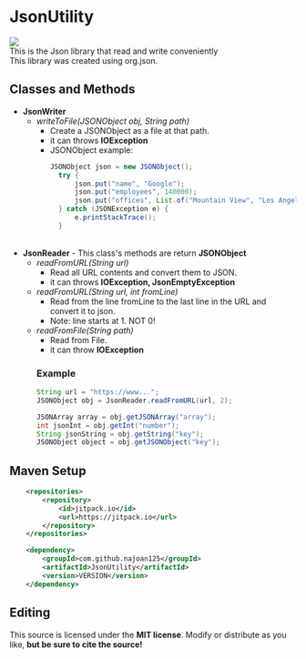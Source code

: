 # JsonUtility
[![](https://jitpack.io/v/najoan125/JsonUtility.svg)](https://jitpack.io/#najoan125/JsonUtility)
<br>
This is the Json library that read and write conveniently<br>
This library was created using org.json.

## Classes and Methods
* **JsonWriter**
  + *writeToFile(JSONObject obj, String path)*
    + Create a JSONObject as a file at that path.
    + it can throws **IOException**
    + JSONObject example:
      ```java
      JSONObject json = new JSONObject();
        try {
            json.put("name", "Google");
            json.put("employees", 140000);
            json.put("offices", List.of("Mountain View", "Los Angeles", "New York"));
        } catch (JSONException e) {
            e.printStackTrace();
        }
      ```
      <br>
* **JsonReader** - This class's methods are return **JSONObject**
  + *readFromURL(String url)*
    + Read all URL contents and convert them to JSON.
    + it can throws **IOException, JsonEmptyException**
  + *readFromURL(String url, int fromLine)*
    + Read from the line fromLine to the last line in the URL and convert it to json.
    + Note: line starts at 1. NOT 0!
  + *readFromFile(String path)*
    + Read from File.
    + it can throw **IOException**
    ### Example
    ```java
    String url = "https://www...";
    JSONObject obj = JsonReader.readFromURL(url, 2);
    
    JSONArray array = obj.getJSONArray("array");
    int jsonInt = obj.getInt("number");
    String jsonString = obj.getString("key");
    JSONObject object = obj.getJSONObject("key");
    ```

## Maven Setup
```xml
	<repositories>
		<repository>
		    <id>jitpack.io</id>
		    <url>https://jitpack.io</url>
		</repository>
	</repositories>
```
```xml
	<dependency>
	    <groupId>com.github.najoan125</groupId>
	    <artifactId>JsonUtility</artifactId>
	    <version>VERSION</version>
	</dependency>
```

## Editing
This source is licensed under the **MIT license**. Modify or distribute as you like, **but be sure to cite the source!**
